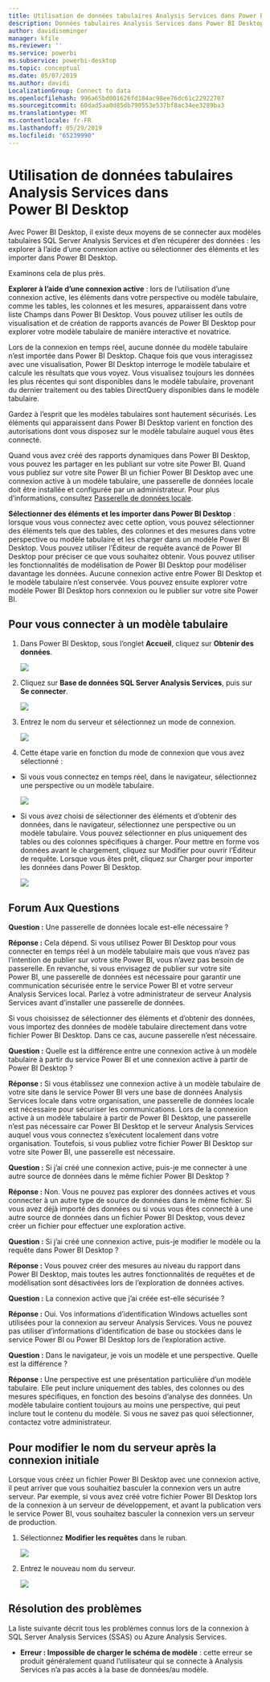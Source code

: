 ```yaml
---
title: Utilisation de données tabulaires Analysis Services dans Power BI Desktop
description: Données tabulaires Analysis Services dans Power BI Desktop
author: davidiseminger
manager: kfile
ms.reviewer: ''
ms.service: powerbi
ms.subservice: powerbi-desktop
ms.topic: conceptual
ms.date: 05/07/2019
ms.author: davidi
LocalizationGroup: Connect to data
ms.openlocfilehash: 996a65bd001626fd184ac98ee76dc61c22922707
ms.sourcegitcommit: 60dad5aa0d85db790553e537bf8ac34ee3289ba3
ms.translationtype: MT
ms.contentlocale: fr-FR
ms.lasthandoff: 05/29/2019
ms.locfileid: "65239990"
---
```

# <a name="using-analysis-services-tabular-data-in-power-bi-desktop"></a>Utilisation de données tabulaires Analysis Services dans Power BI Desktop
Avec Power BI Desktop, il existe deux moyens de se connecter aux modèles tabulaires SQL Server Analysis Services et d’en récupérer des données : les explorer à l’aide d’une connexion active ou sélectionner des éléments et les importer dans Power BI Desktop.

Examinons cela de plus près.

**Explorer à l’aide d’une connexion active** : lors de l’utilisation d’une connexion active, les éléments dans votre perspective ou modèle tabulaire, comme les tables, les colonnes et les mesures, apparaissent dans votre liste Champs dans Power BI Desktop. Vous pouvez utiliser les outils de visualisation et de création de rapports avancés de Power BI Desktop pour explorer votre modèle tabulaire de manière interactive et novatrice.

Lors de la connexion en temps réel, aucune donnée du modèle tabulaire n’est importée dans Power BI Desktop. Chaque fois que vous interagissez avec une visualisation, Power BI Desktop interroge le modèle tabulaire et calcule les résultats que vous voyez. Vous visualisez toujours les données les plus récentes qui sont disponibles dans le modèle tabulaire, provenant du dernier traitement ou des tables DirectQuery disponibles dans le modèle tabulaire. 

Gardez à l’esprit que les modèles tabulaires sont hautement sécurisés. Les éléments qui apparaissent dans Power BI Desktop varient en fonction des autorisations dont vous disposez sur le modèle tabulaire auquel vous êtes connecté.

Quand vous avez créé des rapports dynamiques dans Power BI Desktop, vous pouvez les partager en les publiant sur votre site Power BI. Quand vous publiez sur votre site Power BI un fichier Power BI Desktop avec une connexion active à un modèle tabulaire, une passerelle de données locale doit être installée et configurée par un administrateur. Pour plus d’informations, consultez [Passerelle de données locale](service-gateway-onprem.md).

**Sélectionner des éléments et les importer dans Power BI Desktop** : lorsque vous vous connectez avec cette option, vous pouvez sélectionner des éléments tels que des tables, des colonnes et des mesures dans votre perspective ou modèle tabulaire et les charger dans un modèle Power BI Desktop. Vous pouvez utiliser l’Éditeur de requête avancé de Power BI Desktop pour préciser ce que vous souhaitez obtenir. Vous pouvez utiliser les fonctionnalités de modélisation de Power BI Desktop pour modéliser davantage les données. Aucune connexion active entre Power BI Desktop et le modèle tabulaire n’est conservée. Vous pouvez ensuite explorer votre modèle Power BI Desktop hors connexion ou le publier sur votre site Power BI.

## <a name="to-connect-to-a-tabular-model"></a>Pour vous connecter à un modèle tabulaire
1. Dans Power BI Desktop, sous l’onglet **Accueil**, cliquez sur **Obtenir des données**.
   
   ![](media/desktop-analysis-services-tabular-data/pbid_sqlas_getdata.png)
2. Cliquez sur **Base de données SQL Server Analysis Services**, puis sur **Se connecter**.
   
   ![](media/desktop-analysis-services-tabular-data/pbid_sqlas_getdata_as.png)
3. Entrez le nom du serveur et sélectionnez un mode de connexion. 
   
   ![](media/desktop-analysis-services-tabular-data/pbid_sqlas_getdata_as_server.png)
4. Cette étape varie en fonction du mode de connexion que vous avez sélectionné :

* Si vous vous connectez en temps réel, dans le navigateur, sélectionnez une perspective ou un modèle tabulaire.
  
  ![](media/desktop-analysis-services-tabular-data/pbid_sqlas_getdata_as_live.png)
* Si vous avez choisi de sélectionner des éléments et d’obtenir des données, dans le navigateur, sélectionnez une perspective ou un modèle tabulaire. Vous pouvez sélectionner en plus uniquement des tables ou des colonnes spécifiques à charger. Pour mettre en forme vos données avant le chargement, cliquez sur Modifier pour ouvrir l’Éditeur de requête. Lorsque vous êtes prêt, cliquez sur Charger pour importer les données dans Power BI Desktop.

  ![](media/desktop-analysis-services-tabular-data/pbid_sqlas_getdata_as_select.png)

## <a name="frequently-asked-questions"></a>Forum Aux Questions
**Question :** Une passerelle de données locale est-elle nécessaire ?

**Réponse :** Cela dépend. Si vous utilisez Power BI Desktop pour vous connecter en temps réel à un modèle tabulaire mais que vous n’avez pas l’intention de publier sur votre site Power BI, vous n’avez pas besoin de passerelle. En revanche, si vous envisagez de publier sur votre site Power BI, une passerelle de données est nécessaire pour garantir une communication sécurisée entre le service Power BI et votre serveur Analysis Services local. Parlez à votre administrateur de serveur Analysis Services avant d’installer une passerelle de données.

Si vous choisissez de sélectionner des éléments et d’obtenir des données, vous importez des données de modèle tabulaire directement dans votre fichier Power BI Desktop. Dans ce cas, aucune passerelle n’est nécessaire.

**Question :** Quelle est la différence entre une connexion active à un modèle tabulaire à partir du service Power BI et une connexion active à partir de Power BI Desktop ?

**Réponse :** Si vous établissez une connexion active à un modèle tabulaire de votre site dans le service Power BI vers une base de données Analysis Services locale dans votre organisation, une passerelle de données locale est nécessaire pour sécuriser les communications. Lors de la connexion active à un modèle tabulaire à partir de Power BI Desktop, une passerelle n’est pas nécessaire car Power BI Desktop et le serveur Analysis Services auquel vous vous connectez s’exécutent localement dans votre organisation. Toutefois, si vous publiez votre fichier Power BI Desktop sur votre site Power BI, une passerelle est nécessaire.

**Question :** Si j’ai créé une connexion active, puis-je me connecter à une autre source de données dans le même fichier Power BI Desktop ?

**Réponse :** Non. Vous ne pouvez pas explorer des données actives et vous connecter à un autre type de source de données dans le même fichier. Si vous avez déjà importé des données ou si vous vous êtes connecté à une autre source de données dans un fichier Power BI Desktop, vous devez créer un fichier pour effectuer une exploration active.

**Question :** Si j’ai créé une connexion active, puis-je modifier le modèle ou la requête dans Power BI Desktop ?

**Réponse :** Vous pouvez créer des mesures au niveau du rapport dans Power BI Desktop, mais toutes les autres fonctionnalités de requêtes et de modélisation sont désactivées lors de l’exploration de données actives.

**Question :** La connexion active que j’ai créée est-elle sécurisée ?

**Réponse :** Oui. Vos informations d’identification Windows actuelles sont utilisées pour la connexion au serveur Analysis Services. Vous ne pouvez pas utiliser d’informations d’identification de base ou stockées dans le service Power BI ou Power BI Desktop lors de l’exploration active.

**Question :** Dans le navigateur, je vois un modèle et une perspective. Quelle est la différence ?

**Réponse :** Une perspective est une présentation particulière d’un modèle tabulaire. Elle peut inclure uniquement des tables, des colonnes ou des mesures spécifiques, en fonction des besoins d’analyse des données. Un modèle tabulaire contient toujours au moins une perspective, qui peut inclure tout le contenu du modèle. Si vous ne savez pas quoi sélectionner, contactez votre administrateur.

## <a name="to-change-the-server-name-after-initial-connection"></a>Pour modifier le nom du serveur après la connexion initiale
Lorsque vous créez un fichier Power BI Desktop avec une connexion active, il peut arriver que vous souhaitiez basculer la connexion vers un autre serveur. Par exemple, si vous avez créé votre fichier Power BI Desktop lors de la connexion à un serveur de développement, et avant la publication vers le service Power BI, vous souhaitez basculer la connexion vers un serveur de production.

1. Sélectionnez **Modifier les requêtes** dans le ruban.
   
   ![](media/desktop-analysis-services-tabular-data/pbid_sqlas_chname_editquery.png)
2. Entrez le nouveau nom du serveur.
   
   ![](media/desktop-analysis-services-tabular-data/pbid_sqlas_chname_dialog.png)
   
   
## <a name="troubleshooting"></a>Résolution des problèmes 
La liste suivante décrit tous les problèmes connus lors de la connexion à SQL Server Analysis Services (SSAS) ou Azure Analysis Services. 

* **Erreur : Impossible de charger le schéma de modèle** : cette erreur se produit généralement quand l’utilisateur qui se connecte à Analysis Services n’a pas accès à la base de données/au modèle.

